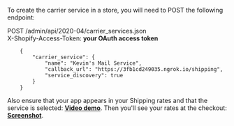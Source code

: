 To create the carrier service in a store, you will need to POST the following endpoint:

POST /admin/api/2020-04/carrier_services.json  
X-Shopify-Access-Token: **your OAuth access token**   
```	
	{
		"carrier_service": {
			"name": "Kevin's Mail Service",
			"callback_url": "https://3fb1cd249035.ngrok.io/shipping",
			"service_discovery": true
		}
	}
```


Also ensure that your app appears in your Shipping rates and that the service is selected: **[Video demo](https://bit.ly/3dQJywI)**. Then you'll see your rates at the checkout: **[Screenshot](https://bit.ly/37hJT9p)**.

